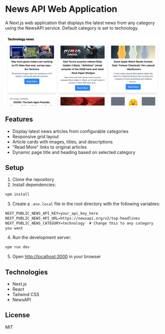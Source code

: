 # News API Web Application

A Next.js web application that displays the latest news from any category using the NewsAPI service. Default category is set to technology.

![News Application Screenshot](https://github.com/danielamof/newsapi/blob/main/screenshot.png?raw=true)

## Features

- Display latest news articles from configurable categories
- Responsive grid layout
- Article cards with images, titles, and descriptions
- "Read More" links to original articles
- Dynamic page title and heading based on selected category

## Setup

1. Clone the repository
2. Install dependencies:
```bash
npm install
```

3. Create a `.env.local` file in the root directory with the following variables:
```
NEXT_PUBLIC_NEWS_API_KEY=your_api_key_here
NEXT_PUBLIC_NEWS_API_URL=https://newsapi.org/v2/top-headlines
NEXT_PUBLIC_NEWS_CATEGORY=technology  # Change this to any category you want
```

4. Run the development server:
```bash
npm run dev
```

5. Open [http://localhost:3000](http://localhost:3000) in your browser

## Technologies

- Next.js
- React
- Tailwind CSS
- NewsAPI

## License

MIT 